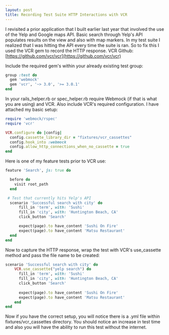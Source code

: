 ```yaml
---
layout: post
title: Recording Test Suite HTTP Interactions with VCR
---
```


I revisited a prior application that I built earlier last year that involved the use of the Yelp and Google maps API. Basic search through Yelp's API populates results on the view and also with map markers. In my test suite I realized that I was hitting the API every time the suite is ran. So to fix this I used the VCR gem to record the HTTP response. VCR Github: [https://github.com/vcr/vcr](https://github.com/vcr/vcr)

Include the required gem's within your already existing test group:

```ruby
group :test do 
  gem 'webmock'
  gem 'vcr', '~> 3.0', '>= 3.0.1'
end
```

In your rails_helper.rb or spec_helper.rb require Webmock (if that is what you are using) and VCR. Also include VCR's required configuration. I have attached my basic setup:

```ruby
require 'webmock/rspec'
require 'vcr'

VCR.configure do |config|
  config.cassette_library_dir = "fixtures/vcr_cassettes"
  config.hook_into :webmock
  config.allow_http_connections_when_no_cassette = true
end
```

Here is one of my feature tests prior to VCR use:

```ruby
feature 'Search', js: true do

  before do
    visit root_path
  end

 # Test that currently hits Yelp's API
  scenario 'Successful search with city' do
      fill_in 'term', with: 'Sushi'
      fill_in 'city', with: 'Huntington Beach, CA'
      click_button 'Search'

      expect(page).to have_content 'Sushi On Fire'
      expect(page).to have_content 'Matsu Restaurant'
  end
end
```

Now to capture the HTTP response, wrap the test with VCR's use_cassette method and pass the file name to be created:

```ruby
scenario 'Successful search with city' do
    VCR.use_cassette("yelp search") do
      fill_in 'term', with: 'Sushi'
      fill_in 'city', with: 'Huntington Beach, CA'
      click_button 'Search'
    
      expect(page).to have_content 'Sushi On Fire'
      expect(page).to have_content 'Matsu Restaurant'
    end
end
```

Now if you have the correct setup, you will notice there is a .yml file within fixtures/vcr_cassettes directory.
You should notice an increase in test time and also you will have the ability to run this test without the internet.
